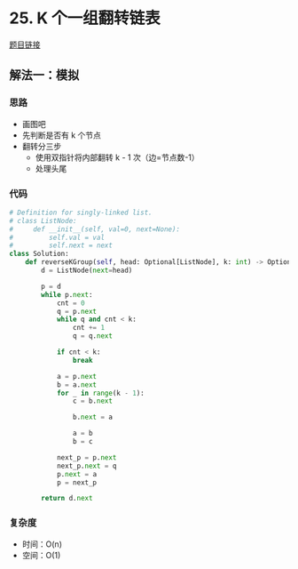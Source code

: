 # 25. K 个一组翻转链表

[题目链接](https://leetcode.cn/problems/reverse-nodes-in-k-group/description/)

## 解法一：模拟

### 思路

- 画图吧
- 先判断是否有 k 个节点
- 翻转分三步
  - 使用双指针将内部翻转 k - 1 次（边=节点数-1）
  - 处理头尾

### 代码

```py
# Definition for singly-linked list.
# class ListNode:
#     def __init__(self, val=0, next=None):
#         self.val = val
#         self.next = next
class Solution:
    def reverseKGroup(self, head: Optional[ListNode], k: int) -> Optional[ListNode]:
        d = ListNode(next=head)

        p = d
        while p.next:
            cnt = 0
            q = p.next
            while q and cnt < k:
                cnt += 1
                q = q.next

            if cnt < k:
                break

            a = p.next
            b = a.next
            for _ in range(k - 1):
                c = b.next

                b.next = a

                a = b
                b = c

            next_p = p.next
            next_p.next = q
            p.next = a
            p = next_p

        return d.next

```

### 复杂度

- 时间：O(n)
- 空间：O(1)

